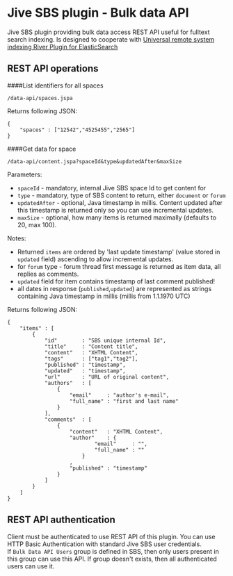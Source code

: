Jive SBS plugin - Bulk data API
===============================

Jive SBS plugin providing bulk data access REST API useful for fulltext search
indexing. Is designed to cooperate with 
[Universal remote system indexing River Plugin for ElasticSearch](https://github.com/jbossorg/elasticsearch-river-remote)

REST API operations
-------------------

####List identifiers for all spaces

	/data-api/spaces.jspa

Returns following JSON:

	{
		"spaces" : ["12542","4525455","2565"]
	}		
		

####Get data for space

	/data-api/content.jspa?spaceId&type&updatedAfter&maxSize

Parameters:

* `spaceId` - mandatory, internal Jive SBS space Id to get content for
* `type` - mandatory, type of SBS content to return, either `document` or `forum`
* `updatedAfter` - optional, Java timestamp in millis. Content updated after this timestamp is returned only so you can use incremental updates.
* `maxSize` - optional, how many items is returned maximally (defaults to 20, max 100).

Notes:

* Returned `items` are ordered by 'last update timestamp' (value stored in `updated` field) ascending to allow incremental updates.
* for `forum` type - forum thread first message is returned as item data, all replies as comments.
* `updated` field for item contains timestamp of last comment published!
* all dates in response (`published`,`updated`) are represented as strings containing Java timestamp in millis (millis from 1.1.1970 UTC) 

Returns following JSON:

	{
		"items" : [
	 		{
				"id"        : "SBS unique internal Id",
				"title"     : "Content title",
				"content"   : "XHTML Content",
				"tags"      : ["tag1","tag2"],
				"published" : "timestamp",
				"updated"   : "timestamp",
				"url"       : "URL of original content",
				"authors"   : [ 
					{
						"email"     : "author's e-mail",
						"full_name" : "first and last name"
					}
				],
				"comments"  : [
					{
						"content"   : "XHTML Content",
						"author"    : {
								"email"     : "",
								"full_name" : ""
							}
						,
						"published" : "timestamp"
					}
				]
			}
		]
	}


REST API authentication
-----------------------

Client must be authenticated to use REST API of this plugin. You can use 
HTTP Basic Authentication with standard Jive SBS user credentials.  
If `Bulk Data API Users` group is defined in SBS, then only users present 
in this group can use this API. If group doesn't exists, then all authenticated
users can use it.  
